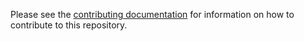 Please see the [contributing documentation](https://mozilla.github.io/contributing.html) for information
on how to contribute to this repository.
